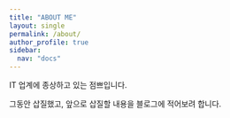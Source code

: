 ```yaml
---
title: "ABOUT ME"
layout: single
permalink: /about/
author_profile: true
sidebar:
  nav: "docs"
---
```


IT 업계에 종상하고 있는 점쁘입니다. 

그동안 삽질했고, 앞으로 삽질할 내용을 블로그에 적어보려 합니다. 

